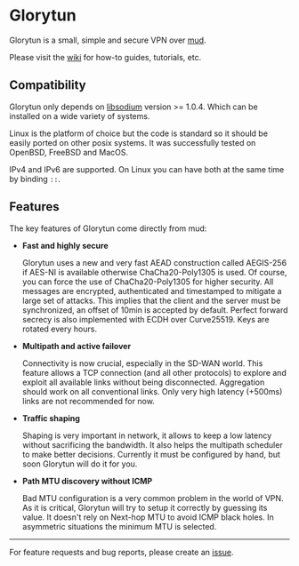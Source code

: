 # Glorytun

Glorytun is a small, simple and secure VPN over [mud](https://github.com/angt/mud).

Please visit the [wiki](https://github.com/angt/glorytun/wiki) for how-to guides, tutorials, etc.

## Compatibility

Glorytun only depends on [libsodium](https://github.com/jedisct1/libsodium) version >= 1.0.4.
Which can be installed on a wide variety of systems.

Linux is the platform of choice but the code is standard so it should be easily ported on other posix systems.
It was successfully tested on OpenBSD, FreeBSD and MacOS.

IPv4 and IPv6 are supported.
On Linux you can have both at the same time by binding `::`.

## Features

The key features of Glorytun come directly from mud:

 * **Fast and highly secure**

   Glorytun uses a new and very fast AEAD construction called AEGIS-256 if AES-NI is available otherwise ChaCha20-Poly1305 is used.
   Of course, you can force the use of ChaCha20-Poly1305 for higher security.
   All messages are encrypted, authenticated and timestamped to mitigate a large set of attacks.
   This implies that the client and the server must be synchronized, an offset of 10min is accepted by default.
   Perfect forward secrecy is also implemented with ECDH over Curve25519. Keys are rotated every hours.

 * **Multipath and active failover**

   Connectivity is now crucial, especially in the SD-WAN world.
   This feature allows a TCP connection (and all other protocols) to explore and exploit all available links without being disconnected.
   Aggregation should work on all conventional links.
   Only very high latency (+500ms) links are not recommended for now.

 * **Traffic shaping**

   Shaping is very important in network, it allows to keep a low latency without sacrificing the bandwidth.
   It also helps the multipath scheduler to make better decisions.
   Currently it must be configured by hand, but soon Glorytun will do it for you.

 * **Path MTU discovery without ICMP**

   Bad MTU configuration is a very common problem in the world of VPN.
   As it is critical, Glorytun will try to setup it correctly by guessing its value.
   It doesn't rely on Next-hop MTU to avoid ICMP black holes.
   In asymmetric situations the minimum MTU is selected.

---

For feature requests and bug reports, please create an [issue](https://github.com/angt/glorytun/issues).
